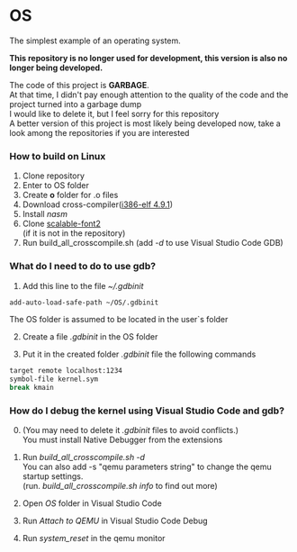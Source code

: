 # OS
The simplest example of an operating system.

**This repository is no longer used for development, this version is also no longer being developed.**

The code of this project is **GARBAGE**.  
At that time, I didn't pay enough attention to the quality of the code and the project turned into a garbage dump  
I would like to delete it, but I feel sorry for this repository  
A better version of this project is most likely being developed now, take a look among the repositories if you are interested  

### How to build on Linux
1. Clone repository
2. Enter to OS folder
3. Create **o** folder for .o files
4. Download cross-compiler([i386-elf 4.9.1](https://wiki.osdev.org/GCC_Cross-Compiler#Prebuilt_Toolchains "i386-elf 4.9.1"))
5. Install *nasm*
6. Clone [scalable-font2](https://gitlab.com/bztsrc/scalable-font2 "scalable-font")<br>
(if it is not in the repository)
7. Run build_all_crosscompile.sh (add *-d* to use Visual Studio Code GDB)

### What do I need to do to use gdb?
1. Add this line to the file *~/.gdbinit*
```sh
add-auto-load-safe-path ~/OS/.gdbinit
```
The OS folder is assumed to be located in the user`s folder

2. Create a file *.gdbinit* in the OS folder

3. Put it in the created folder *.gdbinit* file the following commands
```sh
target remote localhost:1234
symbol-file kernel.sym
break kmain
```

### How do I debug the kernel using Visual Studio Code and gdb?
0. (You may need to delete it *.gdbinit* files to avoid conflicts.)<br>
You must install Native Debugger from the extensions

1. Run *build_all_crosscompile.sh -d*<br>
You can also add -s "qemu parameters string" to change the qemu startup settings.<br>
(run. *build_all_crosscompile.sh info* to find out more)

2. Open *OS* folder in Visual Studio Code
3. Run *Attach to QEMU* in Visual Studio Code Debug
4. Run *system_reset* in the qemu monitor

